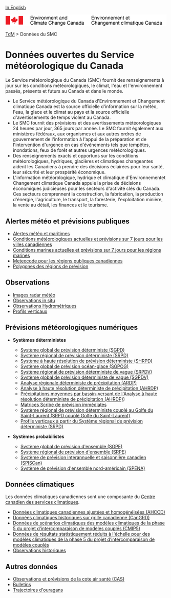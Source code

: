 [In English](readme_en.md)

![ECCC logo](../img_eccc-logo.png)

[TdM](../readme_fr.md) > Données du SMC


# Données ouvertes du Service météorologique du Canada 

Le Service météorologique du Canada (SMC) fournit des renseignements à jour sur les conditions météorologiques, le climat, l'eau et l'environnement passés, présents et futurs au Canada et dans le monde.

* Le Service météorologique du Canada d'Environnement et Changement climatique  Canada est la source officielle d'information sur la météo, l'eau, la glace et le climat au pays et la source officielle d'avertissements de temps violent au Canada.
* Le SMC fournit des prévisions et des avertissements météorologiques 24 heures par jour, 365 jours par année. Le SMC fournit également aux ministères fédéraux, aux organismes et aux autres ordres de gouvernement de l'information à l'appui de la préparation et de l'intervention d'urgence en cas d'événements tels que tempêtes, inondations, feux de forêt et autres urgences météorologiques.
* Des renseignements exacts et opportuns sur les conditions météorologiques, hydriques, glacières et climatiques changeantes aident les Canadiens à prendre des décisions éclairées pour leur santé, leur sécurité et leur prospérité économique.
* L'information météorologique, hydrique et climatique d'Environnementet Changement climatique Canada appuie la prise de décisions économiques judicieuses pour les secteurs d'activité clés du Canada. Ces secteurs comprennent la construction, la fabrication, la production d'énergie, l'agriculture, le transport, la foresterie, l'exploitation minière, la vente au détail, les finances et le tourisme.

## Alertes météo et prévisions publiques

* [Alertes météo et maritimes](alerts/readme_alerts_fr.md)
* [Conditions météorologiques actuelles et prévisions sur 7 jours pour les villes canadiennes](citypage-weather/readme_citypageweather_fr.md)
* [Conditions marines actuelles et prévisions sur 7 jours pour les régions marines](marine-weather/readme_marine-weather_fr.md)
* [Meteocode pour les régions publiques canadiennes](meteocode/readme_meteocode_fr.md)
* [Polygones des régions de prévision](https://dd.meteo.gc.ca/meteocode/geodata/)

## Observations 

* [Images radar météo](obs_radar/readme_radar_fr.md)
* [Observations in situ](obs_station/readme_obs_insitu_fr.md)
* [Observations Hydrométriques](obs_hydrometric/readme_hydrometric_fr.md)
* [Profils verticaux](obs_vertical-profiles/readme_obs-vertical-pfl_fr.md)


## Prévisions météorologiques numériques

* **Systèmes déterministes**

  * [Système global de prévision déterministe (SGPD)](nwp_gdps/readme_gdps_fr.md)
  * [Système régional de prévision déterministe (SRPD)](nwp_rdps/readme_rdps_fr.md)
  * [Système à haute résolution de prévision déterministe (SHRPD)](nwp_hrdps/readme_hrdps_fr.md)
  * [Système global de prévision océan-glace (SGPOG)](nwp_giops/readme_giops_fr.md)
  * [Système régional de prévision déterministe de vague (SRPDV)](nwp_rdwps/readme_rdwps_fr.md)
  * [Système global de prévision déterministe de vague (SGPDV)](nwp_gdwps/readme_gdwps_fr.md)
  * [Analyse régionale déterministe de précipitation (ARDP)](nwp_rdpa/readme_rdpa_fr.md)
  * [Analyse à haute résolution déterministe de précipitation (AHRDP)](nwp_hrdpa/readme_hrdpa_fr.md)
  * [Précipitations moyennes par bassin-versant de l'Analyse à haute résolution déterministe de précipitation (AHRDP)](nwp_hrdpa-watershed/readme_hrdpa-watershed_fr.md))
  * [Matrices Scribe de prévision immédiates](nwp_nowcasting/readme_nowcasting_fr.md)
  * [Système régional de prévision déterministe couplé au Golfe du Saint-Laurent (SRPD couplé Golfe du Saint-Laurent)](nwp_rdps-cgsl/readme_rdps-cgsl_fr.md)
  * [Profils verticaux à partir du Système régional de prévision déterministe (SRPD)](prev_vertical-profiles/readme_prev-vertical-pfl_fr.md)
  
* **Systèmes probabilistes**

  * [Système global de prévision d'ensemble (SGPE)](nwp_geps/readme_geps_fr.md)
  * [Système régional de prévision d'ensemble (SRPE)](nwp_reps/readme_reps_fr.md)
  * [Système de prévision interannuelle et saisonnière canadien (SPISCan)](nwp_cansips/readme_cansips_fr.md)
  * [Système de prévision d'ensemble nord-américain (SPENA)](nwp_naefs/readme_naefs_fr.md)

## Données climatiques

Les données climatiques canadiennes sont une composante du [Centre canadien des services climatiques](https://www.canada.ca/fr/environnement-changement-climatique/services/changements-climatiques/centre-canadien-services-climatiques.html).

* [Données climatiques canadiennes ajustées et homogénéisées (AHCCD)](climate_ahccd/readme_ahccd_fr.md)
* [Données climatiques historiques sur grille canadienne (CanGRD)](climate_cangrd/readme_cangrd_fr.md)
* [Données de scénarios climatiques des modèles climatiques de la phase 5 du projet d’intercomparaison de modèles couplés (CMIP5)](climate_cmip5/readme_cmip5_fr.md)
* [Données de résultats statistiquement réduits à l'échelle pour des modèles climatiques de la phase 5 du projet d’intercomparaison de modèles couplés](climate_dcs/readme_dcs_fr.md)
* [Observations historiques](climate_obs/readme_climateobs_fr.md)

## Autres données

* [Observations et prévisions de la cote air santé (CAS)](aqhi/readme_aqhi_fr.md)
* [Bulletins](bulletins/readme_bulletins_fr.md)
* [Trajectoires d'ouragans](trajectories/readme_hurricane_fr.md)


